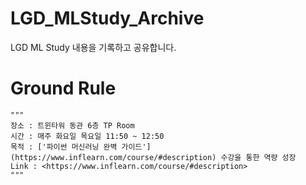 # LGD_MLStudy_Archive
LGD ML Study 내용을 기록하고 공유합니다.

# Ground Rule
    """
    장소 : 트윈타워 동관 6층 TP Room
    시간 : 매주 화요일 목요일 11:50 ~ 12:50
    목적 : ['파이썬 머신러닝 완벽 가이드'](https://www.inflearn.com/course/#description) 수강을 통한 역량 성장
    Link : <https://www.inflearn.com/course/#description>
    """
